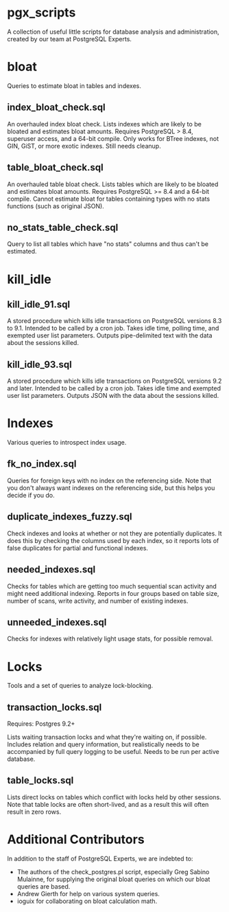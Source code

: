 pgx_scripts
===========

A collection of useful little scripts for database analysis and administration, created by our team at PostgreSQL Experts.

bloat
=====

Queries to estimate bloat in tables and indexes.

index_bloat_check.sql
---------------------

An overhauled index bloat check.  Lists indexes which are likely to be bloated and estimates bloat amounts.  Requires PostgreSQL > 8.4, superuser access, and a 64-bit compile.  Only works for BTree indexes, not GIN, GiST, or more exotic indexes.  Still needs cleanup.

table_bloat_check.sql
---------------------

An overhauled table bloat check.  Lists tables which are likely to be bloated and estimates bloat amounts.  Requires PostgreSQL >= 8.4 and a 64-bit compile.  Cannot estimate bloat for tables containing types with no stats functions (such as original JSON).

no_stats_table_check.sql
------------------------

Query to list all tables which have "no stats" columns and thus can't be estimated.


kill_idle
=========

kill_idle_91.sql
----------------

A stored procedure which kills idle transactions on PostgreSQL versions 8.3 to 9.1.  Intended to be called by a cron job.  Takes idle time, polling time, and exempted user list parameters.  Outputs pipe-delimited text with the data about the sessions killed.

kill_idle_93.sql
----------------

A stored procedure which kills idle transactions on PostgreSQL versions 9.2 and later.  Intended to be called by a cron job.  Takes idle time and exempted user list parameters.  Outputs JSON with the data about the sessions killed.

Indexes
=======

Various queries to introspect index usage.

fk_no_index.sql
---------------

Queries for foreign keys with no index on the referencing side.  Note that you don't always want indexes on the referencing side, but this helps you decide if you do.

duplicate_indexes_fuzzy.sql
---------------------------

Check indexes and looks at whether or not they are potentially duplicates.  It does this by checking the columns used by each index, so it reports lots of false duplicates for partial and functional indexes.

needed_indexes.sql
------------------

Checks for tables which are getting too much sequential scan activity and might need additional indexing.  Reports in four groups based on table size, number of scans, write activity, and number of existing indexes.

unneeded_indexes.sql
--------------------

Checks for indexes with relatively light usage stats, for possible removal.

Locks
=====

Tools and a set of queries to analyze lock-blocking.

transaction_locks.sql
---------------------

Requires: Postgres 9.2+

Lists waiting transaction locks and what they're waiting on, if possible.
Includes relation and query information, but realistically needs to be
accompanied by full query logging to be useful.  Needs to be run
per active database.

table_locks.sql
---------------

Lists direct locks on tables which conflict with locks held by other sessions.  Note that table
locks are often short-lived, and as a result this will often result in zero rows.


Additional Contributors
=======================

In addition to the staff of PostgreSQL Experts, we are indebted
to:

* The authors of the check_postgres.pl script, especially 
  Greg Sabino Mulainne, for supplying the
  original bloat queries on which our bloat queries are based.
* Andrew Gierth for help on various system queries.
* ioguix for collaborating on bloat calculation math.